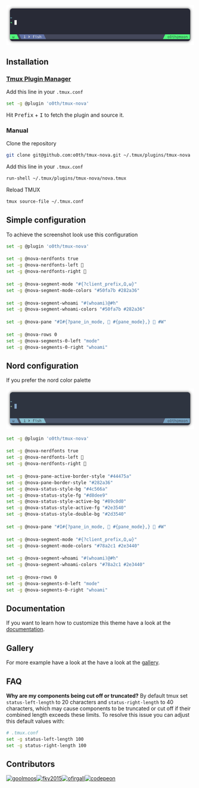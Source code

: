 <p align="center">
  <a><img src="assets/tmux-nova.png" alt="screenshot"></a>
</p>

## Installation

### [Tmux Plugin Manager](https://github.com/tmux-plugins/tpm)

Add this line in your `.tmux.conf`

```bash
set -g @plugin 'o0th/tmux-nova'
```

Hit <kbd>Prefix</kbd> + <kbd>I</kbd> to fetch the plugin and source it.

### Manual

Clone the repository

```bash
git clone git@github.com:o0th/tmux-nova.git ~/.tmux/plugins/tmux-nova
```

Add this line in your `.tmux.conf`

```bash
run-shell ~/.tmux/plugins/tmux-nova/nova.tmux
```

Reload TMUX

```bash
tmux source-file ~/.tmux.conf
```

## Simple configuration

To achieve the screenshot look use this configuration

```bash
set -g @plugin 'o0th/tmux-nova'

set -g @nova-nerdfonts true
set -g @nova-nerdfonts-left 
set -g @nova-nerdfonts-right 

set -g @nova-segment-mode "#{?client_prefix,Ω,ω}"
set -g @nova-segment-mode-colors "#50fa7b #282a36"

set -g @nova-segment-whoami "#(whoami)@#h"
set -g @nova-segment-whoami-colors "#50fa7b #282a36"

set -g @nova-pane "#I#{?pane_in_mode,  #{pane_mode},}  #W"

set -g @nova-rows 0
set -g @nova-segments-0-left "mode"
set -g @nova-segments-0-right "whoami"
```

## Nord configuration

If you prefer the nord color palette

<p align="center">
  <a><img src="assets/tmux-nova-nord.png" alt="screenshot"></a>
</p>

```bash
set -g @plugin 'o0th/tmux-nova'

set -g @nova-nerdfonts true
set -g @nova-nerdfonts-left 
set -g @nova-nerdfonts-right 

set -g @nova-pane-active-border-style "#44475a"
set -g @nova-pane-border-style "#282a36"
set -g @nova-status-style-bg "#4c566a"
set -g @nova-status-style-fg "#d8dee9"
set -g @nova-status-style-active-bg "#89c0d0"
set -g @nova-status-style-active-fg "#2e3540"
set -g @nova-status-style-double-bg "#2d3540"

set -g @nova-pane "#I#{?pane_in_mode,  #{pane_mode},}  #W"

set -g @nova-segment-mode "#{?client_prefix,Ω,ω}"
set -g @nova-segment-mode-colors "#78a2c1 #2e3440"

set -g @nova-segment-whoami "#(whoami)@#h"
set -g @nova-segment-whoami-colors "#78a2c1 #2e3440"

set -g @nova-rows 0
set -g @nova-segments-0-left "mode"
set -g @nova-segments-0-right "whoami"
```

## Documentation

If you want to learn how to customize this theme have a look at the [documentation](documentation.md).


## Gallery

For more example have a look at the have a look at the [gallery](gallery.md).


## FAQ

**Why are my components being cut off or truncated?**
By default tmux set `status-left-length` to 20 characters and `status-right-length` to 40 characters,
which may cause components to be truncated or cut off if their combined length exceeds these limits.
To resolve this issue you can adjust this default values with:

```bash
# .tmux.conf
set -g status-left-length 100
set -g status-right-length 100
```

## Contributors

[<img alt="goolmoos" src="https://avatars.githubusercontent.com/u/49814019?v=4&s=117" width="117">](https://github.com/goolmoos)[<img alt="fky2015" src="https://avatars.githubusercontent.com/u/16451516?v=4&s=117" width="117">](https://github.com/fky2015)[<img alt="ofirgall" src="https://avatars.githubusercontent.com/u/4954051?v=4&s=117" width="117">](https://github.com/ofirgall)[<img alt="codepeon" src="https://avatars.githubusercontent.com/u/32979574?v=4&s=117" width="117">](https://github.com/codepeon)
